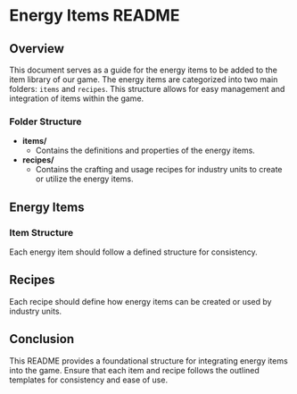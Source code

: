 # Energy Items README

## Overview

This document serves as a guide for the energy items to be added to the item library of our game. The energy items are categorized into two main folders: `items` and `recipes`. This structure allows for easy management and integration of items within the game.

### Folder Structure

- **items/**
  - Contains the definitions and properties of the energy items.
- **recipes/**
  - Contains the crafting and usage recipes for industry units to create or utilize the energy items.

## Energy Items

### Item Structure

Each energy item should follow a defined structure for consistency. 

## Recipes

Each recipe should define how energy items can be created or used by industry units.

## Conclusion

This README provides a foundational structure for integrating energy items into the game. Ensure that each item and recipe follows the outlined templates for consistency and ease of use.
